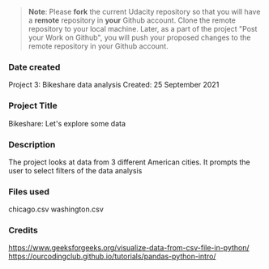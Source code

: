 >**Note**: Please **fork** the current Udacity repository so that you will have a **remote** repository in **your** Github account. Clone the remote repository to your local machine. Later, as a part of the project "Post your Work on Github", you will push your proposed changes to the remote repository in your Github account.

### Date created
Project 3: Bikeshare data analysis
Created: 25 September 2021

### Project Title
Bikeshare: Let's explore some data

### Description
The project looks at data from 3 different American cities. It prompts the user to select filters of the data analysis 

### Files used
chicago.csv
washington.csv

### Credits
https://www.geeksforgeeks.org/visualize-data-from-csv-file-in-python/
https://ourcodingclub.github.io/tutorials/pandas-python-intro/
